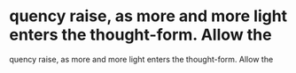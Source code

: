 # quency raise, as more and more light enters the thought-form. Allow the

quency raise, as more and more light enters the thought-form. Allow the